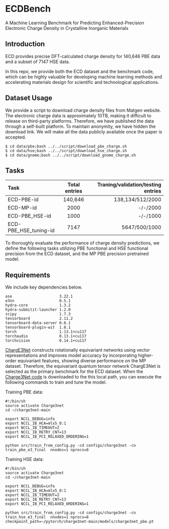 # ECDBench
A Machine Learning Benchmark for Predicting Enhanced-Precision Electronic Charge Density in Crystalline Inorganic Materials

## Introduction

ECD provides precise DFT-calculated charge density for 140,646 PBE data and a subset of 7147 HSE data. 

In this repo, we provide both the ECD dataset and the benchmark code, which can be highly valuable for developing machine learning methods and accelerating materials design for scientific and technological applications.

## Dataset Usage
We provide a script to download charge density files from Matgen website. The electronic charge data is approximately 10TB, making it difficult to release on third-party platforms. Therefore, we have published the data through a self-built platform. To maintain anonymity, we have hidden the download link. We will make all the data publicly available once the paper is accepted.


```
$ cd data/pbe;bash ../../script/download_pbe_charge.sh
$ cd data/hse;bash ../../script/download_hse_charge.sh
$ cd data/gnome;bash ../../script/download_gnome_charge.sh 
```

## Tasks
|Task | Total entries | Traning/validation/testing entries |
|:--------| :---------:|--------:|
|ECD-PBE-id |  140,646 | 138,134/512/2000|
|ECD-MP-id | 2000 | -/-/2000 |
|ECD-PBE_HSE-id | 1000 |-/-/1000 |
|ECD-PBE_HSE_tuning-id | 7147| 5647/500/1000 |

To thoroughly evaluate the performance of charge density predictions, we define the following tasks utilizing PBE functional and HSE functional precision from the ECD dataset, and the MP PBE precision pretrained model.

## Requirements
We include key dependencies below.
```
ase                     3.22.1
e3nn                    0.5.1
hydra-core              1.3.2
hydra-submitit-launcher 1.2.0
scipy                   1.7.3
tensorboard             2.11.2
tensorboard-data-server 0.6.1
tensorboard-plugin-wit  1.8.1
torch                   1.13.1+cu117
torchaudio              0.13.1+cu117
torchvision             0.14.1+cu117
```

[ChargE3Net](https://github.com/AIforGreatGood/charge3net) constructs rotationally equivariant networks using vector representations and improves model accuracy by incorporating higher-order equivariant features, showing diverse performance on the MP dataset. Therefore, the equivariant quantum tensor network ChargE3Net is selected as the primary benchmark for the ECD dataset. When the [Charge3Net code](https://github.com/AIforGreatGood/charge3net) is downloaded to the this local path, you can execute the following commands to train and tune the model.

Training PBE data:
```
#!/bin/sh
source activate Charge3net
cd ~/charge3net-main

export NCCL_DEBUG=info
export NCCL_IB_HCA=mlx5_0:1
export NCCL_IB_TIMEOUT=2
export NCCL_IB_RETRY_CNT=13
export NCCL_IB_PCI_RELAXED_ORDERING=1

python src/train_from_config.py -cd configs/charge3net -cn train_pbe_e3_final  nnodes=1 nprocs=8 
```

Training HSE data:

```
#!/bin/sh
source activate Charge3net
cd ~/charge3net-main

export NCCL_DEBUG=info
export NCCL_IB_HCA=mlx5_0:1
export NCCL_IB_TIMEOUT=2
export NCCL_IB_RETRY_CNT=13
export NCCL_IB_PCI_RELAXED_ORDERING=1

python src/train_from_config.py -cd configs/charge3net -cn train_hse_e3_final  nnodes=1 nprocs=8 checkpoint_path=~/pytorch/charge3net-main/models/charge3net_pbe.pt
```


